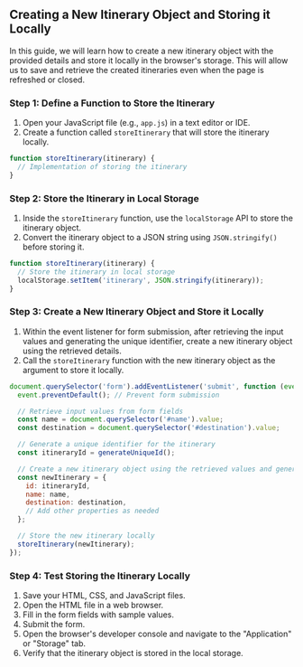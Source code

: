 ## Creating a New Itinerary Object and Storing it Locally

In this guide, we will learn how to create a new itinerary object with the provided details and store it locally in the browser's storage. This will allow us to save and retrieve the created itineraries even when the page is refreshed or closed.

### Step 1: Define a Function to Store the Itinerary

1. Open your JavaScript file (e.g., `app.js`) in a text editor or IDE.
2. Create a function called `storeItinerary` that will store the itinerary locally.

```javascript
function storeItinerary(itinerary) {
  // Implementation of storing the itinerary
}
```

### Step 2: Store the Itinerary in Local Storage

1. Inside the `storeItinerary` function, use the `localStorage` API to store the itinerary object.
2. Convert the itinerary object to a JSON string using `JSON.stringify()` before storing it.

```javascript
function storeItinerary(itinerary) {
  // Store the itinerary in local storage
  localStorage.setItem('itinerary', JSON.stringify(itinerary));
}
```

### Step 3: Create a New Itinerary Object and Store it Locally

1. Within the event listener for form submission, after retrieving the input values and generating the unique identifier, create a new itinerary object using the retrieved details.
2. Call the `storeItinerary` function with the new itinerary object as the argument to store it locally.

```javascript
document.querySelector('form').addEventListener('submit', function (event) {
  event.preventDefault(); // Prevent form submission

  // Retrieve input values from form fields
  const name = document.querySelector('#name').value;
  const destination = document.querySelector('#destination').value;

  // Generate a unique identifier for the itinerary
  const itineraryId = generateUniqueId();

  // Create a new itinerary object using the retrieved values and generated identifier
  const newItinerary = {
    id: itineraryId,
    name: name,
    destination: destination,
    // Add other properties as needed
  };

  // Store the new itinerary locally
  storeItinerary(newItinerary);
});
```

### Step 4: Test Storing the Itinerary Locally

1. Save your HTML, CSS, and JavaScript files.
2. Open the HTML file in a web browser.
3. Fill in the form fields with sample values.
4. Submit the form.
5. Open the browser's developer console and navigate to the "Application" or "Storage" tab.
6. Verify that the itinerary object is stored in the local storage.

